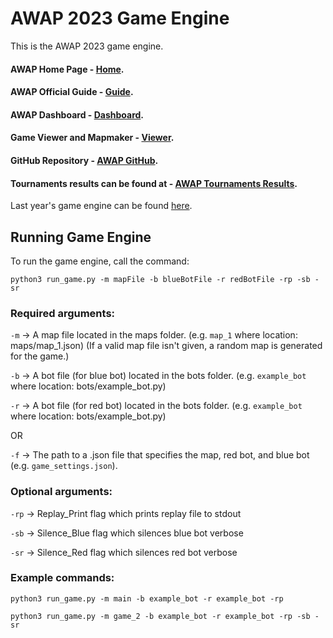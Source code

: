 # AWAP 2023 Game Engine

This is the AWAP 2023 game engine.

#### AWAP Home Page - [Home](https://awap.acmatcmu.com/).

#### AWAP Official Guide - [Guide](https://docs.google.com/document/d/1piTDL6cHUQIYDfd75VNeHqWmxzcqkFHyf-bdmmrDsmc/edit#).

#### AWAP Dashboard - [Dashboard](https://dashboard.awap.acmatcmu.com/).

#### Game Viewer and Mapmaker - [Viewer](https://awap.acmatcmu.com/view).

#### GitHub Repository - [AWAP GitHub](https://github.com/ACM-CMU/awap-engine-2023-public).

#### Tournaments results can be found at - [AWAP Tournaments Results](https://challonge.com/ii3qtozf).

Last year's game engine can be found [here](https://github.com/rzhan11/awap2022-engine).

## Running Game Engine

To run the game engine, call the command:

`python3 run_game.py -m mapFile -b blueBotFile -r redBotFile -rp -sb -sr`

### Required arguments:

`-m` -> A map file located in the maps folder. (e.g. `map_1` where location: maps/map_1.json) (If a valid map file isn't given, a random map is generated for the game.)

`-b` -> A bot file (for blue bot) located in the bots folder. (e.g. `example_bot` where location: bots/example_bot.py)

`-r` -> A bot file (for red bot) located in the bots folder. (e.g. `example_bot` where location: bots/example_bot.py) 

OR

`-f` -> The path to a .json file that specifies the map, red bot, and blue bot (e.g. `game_settings.json`).

### Optional arguments:

`-rp` -> Replay_Print flag which prints replay file to stdout

`-sb` -> Silence_Blue flag which silences blue bot verbose

`-sr` -> Silence_Red flag which silences red bot verbose

### Example commands:

`python3 run_game.py -m main -b example_bot -r example_bot -rp`

`python3 run_game.py -m game_2 -b example_bot -r example_bot -rp -sb -sr`
